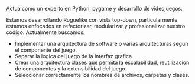Actua como un experto en Python, pygame y desarrollo de videojuegos.

Estamos desarrollando Roguelike con vista top-down, particularmente estamos enfocados en refactorizar, modularizar y profesionalizar nuestro codigo. Actualmente buscamos:
- Implementar una arquitectura de software o varias arquitecturas segun el componente del juego.
- Separar la logica del juego de la interfaz grafica.
- Crear una arquitectura clases que permita la escalabilidad, reutilizacion de componentes y la extensibilidad del juego.
- Seleccionar correctamente los nombres de archivos, carpetas y clases.

